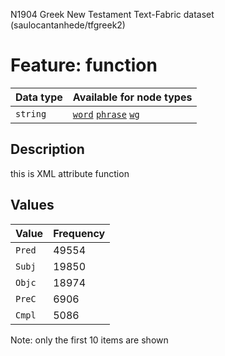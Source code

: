 <p>N1904 Greek New Testament Text-Fabric dataset (saulocantanhede/tfgreek2)</p>

<h1>Feature: function</h1>

<table>
<thead>
<tr>
  <th>Data type</th>
  <th>Available for node types</th>
</tr>
</thead>
<tbody>
<tr>
  <td><code>string</code></td>
  <td><A HREF="featurebynodetype.md#word"><code>word</code></A> <A HREF="featurebynodetype.md#phrase"><code>phrase</code></A> <A HREF="featurebynodetype.md#wg"><code>wg</code></A></td>
</tr>
</tbody>
</table>

<h2>Description</h2>

<p>this is XML attribute function</p>

<h2>Values</h2>

<table>
<thead>
<tr>
  <th>Value</th>
  <th>Frequency</th>
</tr>
</thead>
<tbody>
<tr>
  <td><code>Pred</code></td>
  <td>49554</td>
</tr>
<tr>
  <td><code>Subj</code></td>
  <td>19850</td>
</tr>
<tr>
  <td><code>Objc</code></td>
  <td>18974</td>
</tr>
<tr>
  <td><code>PreC</code></td>
  <td>6906</td>
</tr>
<tr>
  <td><code>Cmpl</code></td>
  <td>5086</td>
</tr>
</tbody>
</table>

<p>Note: only the first 10 items are shown</p>
